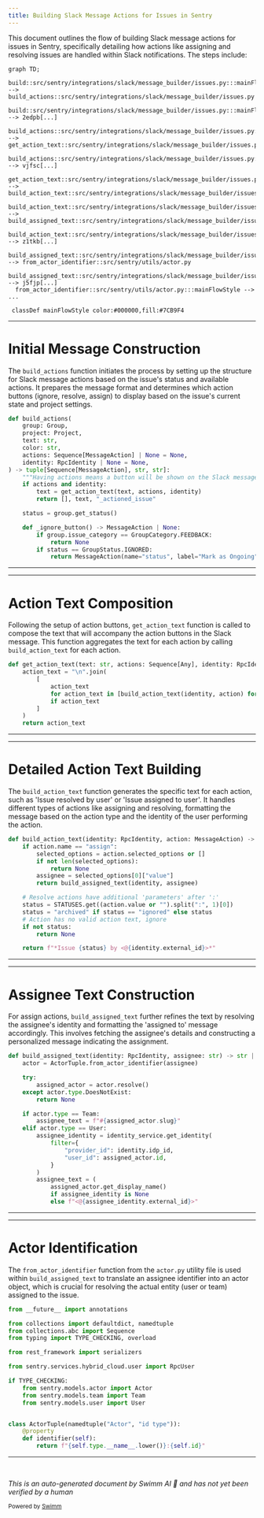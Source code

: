 ```yaml
---
title: Building Slack Message Actions for Issues in Sentry
---
```

This document outlines the flow of building Slack message actions for issues in Sentry, specifically detailing how actions like assigning and resolving issues are handled within Slack notifications. The steps include:

```mermaid
graph TD;
  build::src/sentry/integrations/slack/message_builder/issues.py:::mainFlowStyle --> build_actions::src/sentry/integrations/slack/message_builder/issues.py
  build::src/sentry/integrations/slack/message_builder/issues.py:::mainFlowStyle --> 2edpb[...]
  build_actions::src/sentry/integrations/slack/message_builder/issues.py:::mainFlowStyle --> get_action_text::src/sentry/integrations/slack/message_builder/issues.py
  build_actions::src/sentry/integrations/slack/message_builder/issues.py:::mainFlowStyle --> vjfsc[...]
  get_action_text::src/sentry/integrations/slack/message_builder/issues.py:::mainFlowStyle --> build_action_text::src/sentry/integrations/slack/message_builder/issues.py
  build_action_text::src/sentry/integrations/slack/message_builder/issues.py:::mainFlowStyle --> build_assigned_text::src/sentry/integrations/slack/message_builder/issues.py
  build_action_text::src/sentry/integrations/slack/message_builder/issues.py:::mainFlowStyle --> z1tkb[...]
  build_assigned_text::src/sentry/integrations/slack/message_builder/issues.py:::mainFlowStyle --> from_actor_identifier::src/sentry/utils/actor.py
  build_assigned_text::src/sentry/integrations/slack/message_builder/issues.py:::mainFlowStyle --> j5fjp[...]
  from_actor_identifier::src/sentry/utils/actor.py:::mainFlowStyle --> ...

 classDef mainFlowStyle color:#000000,fill:#7CB9F4
```

<SwmSnippet path="/src/sentry/integrations/slack/message_builder/issues.py" line="374">

---

# Initial Message Construction

The `build_actions` function initiates the process by setting up the structure for Slack message actions based on the issue's status and available actions. It prepares the message format and determines which action buttons (ignore, resolve, assign) to display based on the issue's current state and project settings.

```python
def build_actions(
    group: Group,
    project: Project,
    text: str,
    color: str,
    actions: Sequence[MessageAction] | None = None,
    identity: RpcIdentity | None = None,
) -> tuple[Sequence[MessageAction], str, str]:
    """Having actions means a button will be shown on the Slack message e.g. ignore, resolve, assign."""
    if actions and identity:
        text = get_action_text(text, actions, identity)
        return [], text, "_actioned_issue"

    status = group.get_status()

    def _ignore_button() -> MessageAction | None:
        if group.issue_category == GroupCategory.FEEDBACK:
            return None
        if status == GroupStatus.IGNORED:
            return MessageAction(name="status", label="Mark as Ongoing", value="unresolved:ongoing")

```

---

</SwmSnippet>

<SwmSnippet path="/src/sentry/integrations/slack/message_builder/issues.py" line="363">

---

# Action Text Composition

Following the setup of action buttons, `get_action_text` function is called to compose the text that will accompany the action buttons in the Slack message. This function aggregates the text for each action by calling `build_action_text` for each action.

```python
def get_action_text(text: str, actions: Sequence[Any], identity: RpcIdentity) -> str:
    action_text = "\n".join(
        [
            action_text
            for action_text in [build_action_text(identity, action) for action in actions]
            if action_text
        ]
    )
    return action_text
```

---

</SwmSnippet>

<SwmSnippet path="/src/sentry/integrations/slack/message_builder/issues.py" line="131">

---

# Detailed Action Text Building

The `build_action_text` function generates the specific text for each action, such as 'Issue resolved by user' or 'Issue assigned to user'. It handles different types of actions like assigning and resolving, formatting the message based on the action type and the identity of the user performing the action.

```python
def build_action_text(identity: RpcIdentity, action: MessageAction) -> str | None:
    if action.name == "assign":
        selected_options = action.selected_options or []
        if not len(selected_options):
            return None
        assignee = selected_options[0]["value"]
        return build_assigned_text(identity, assignee)

    # Resolve actions have additional 'parameters' after ':'
    status = STATUSES.get((action.value or "").split(":", 1)[0])
    status = "archived" if status == "ignored" else status
    # Action has no valid action text, ignore
    if not status:
        return None

    return f"*Issue {status} by <@{identity.external_id}>*"
```

---

</SwmSnippet>

<SwmSnippet path="/src/sentry/integrations/slack/message_builder/issues.py" line="103">

---

# Assignee Text Construction

For assign actions, `build_assigned_text` further refines the text by resolving the assignee's identity and formatting the 'assigned to' message accordingly. This involves fetching the assignee's details and constructing a personalized message indicating the assignment.

```python
def build_assigned_text(identity: RpcIdentity, assignee: str) -> str | None:
    actor = ActorTuple.from_actor_identifier(assignee)

    try:
        assigned_actor = actor.resolve()
    except actor.type.DoesNotExist:
        return None

    if actor.type == Team:
        assignee_text = f"#{assigned_actor.slug}"
    elif actor.type == User:
        assignee_identity = identity_service.get_identity(
            filter={
                "provider_id": identity.idp_id,
                "user_id": assigned_actor.id,
            }
        )
        assignee_text = (
            assigned_actor.get_display_name()
            if assignee_identity is None
            else f"<@{assignee_identity.external_id}>"
```

---

</SwmSnippet>

<SwmSnippet path="/src/sentry/utils/actor.py" line="1">

---

# Actor Identification

The `from_actor_identifier` function from the `actor.py` utility file is used within `build_assigned_text` to translate an assignee identifier into an actor object, which is crucial for resolving the actual entity (user or team) assigned to the issue.

```python
from __future__ import annotations

from collections import defaultdict, namedtuple
from collections.abc import Sequence
from typing import TYPE_CHECKING, overload

from rest_framework import serializers

from sentry.services.hybrid_cloud.user import RpcUser

if TYPE_CHECKING:
    from sentry.models.actor import Actor
    from sentry.models.team import Team
    from sentry.models.user import User


class ActorTuple(namedtuple("Actor", "id type")):
    @property
    def identifier(self):
        return f"{self.type.__name__.lower()}:{self.id}"

```

---

</SwmSnippet>

&nbsp;

*This is an auto-generated document by Swimm AI 🌊 and has not yet been verified by a human*

<SwmMeta version="3.0.0" repo-id="Z2l0aHViJTNBJTNBc2VudHJ5JTNBJTNBZ2V0c2VudHJ5" repo-name="sentry"><sup>Powered by [Swimm](/)</sup></SwmMeta>
